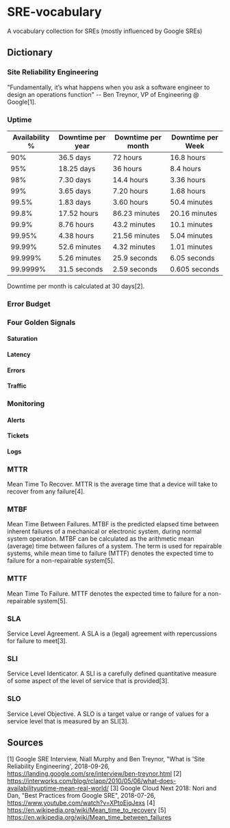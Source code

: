 # SRE-vocabulary
A vocabulary collection for SREs (mostly influenced by Google SREs)

## Dictionary
### Site Reliability Engineering
"Fundamentally, it’s what happens when you ask a software engineer to
design an operations function" -- Ben Treynor, VP of Engineering @ Google[1].

### Uptime
| Availability % | Downtime per year | Downtime per month | Downtime per Week |
|----------------|-------------------|--------------------|-------------------|
| 90%            | 36.5 days         | 72 hours           | 16.8 hours        |
| 95%            | 18.25 days        | 36 hours           | 8.4 hours         |
| 98%            | 7.30 days         | 14.4 hours         | 3.36 hours        |
| 99%            | 3.65 days         | 7.20 hours         | 1.68 hours        |
| 99.5%          | 1.83 days         | 3.60 hours         | 50.4 minutes      |
| 99.8%          | 17.52 hours       | 86.23 minutes      | 20.16 minutes     |
| 99.9%          | 8.76 hours        | 43.2 minutes       | 10.1 minutes      |
| 99.95%         | 4.38 hours        | 21.56 minutes      | 5.04 minutes      |
| 99.99%         | 52.6 minutes      | 4.32 minutes       | 1.01 minutes      |
| 99.999%        | 5.26 minutes      | 25.9 seconds       | 6.05 seconds      |
| 99.9999%       | 31.5 seconds      | 2.59 seconds       | 0.605 seconds     |

Downtime per month is calculated at 30 days[2].

### Error Budget

### Four Golden Signals

#### Saturation

#### Latency

#### Errors

#### Traffic

### Monitoring

#### Alerts

#### Tickets

#### Logs

### MTTR
Mean Time To Recover. MTTR is the average time that a device will take to recover from any failure[4].

### MTBF
Mean Time Between Failures. MTBF is the predicted elapsed time between inherent failures of a mechanical or electronic system, during normal system operation. MTBF can be calculated as the arithmetic mean (average) time between failures of a system. The term is used for repairable systems, while mean time to failure (MTTF) denotes the expected time to failure for a non-repairable system[5].

### MTTF
Mean Time To Failure. MTTF denotes the expected time to failure for a non-repairable system[5].

### SLA
Service Level Agreement. A SLA is a (legal) agreement with repercussions for failure to meet[3].

### SLI
Service Level Identicator. A SLI is a carefully defined quantitative measure of some aspect of the level of service that is provided[3].

### SLO
Service Level Objective. A SLO is a target value or range of values for a service level that is measured by an SLI[3].

## Sources
[1] Google SRE Interview, Niall Murphy and Ben Treynor, "What is 'Site Reliability Engineering', 2018-09-26, https://landing.google.com/sre/interview/ben-treynor.html
[2] https://interworks.com/blog/rclapp/2010/05/06/what-does-availabilityuptime-mean-real-world/
[3] Google Cloud Next 2018: Nori and Dan, "Best Practices from Google SRE", 2018-07-26, https://www.youtube.com/watch?v=XPtoEjqJexs
[4] https://en.wikipedia.org/wiki/Mean_time_to_recovery
[5] https://en.wikipedia.org/wiki/Mean_time_between_failures
